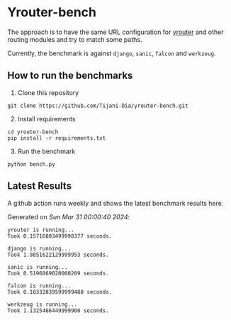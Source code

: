 # Yrouter-bench

The approach is to have the same URL configuration for [yrouter](https://github.com/Tijani-Dia/yrouter) and other routing modules and try to match some paths.

Currently, the benchmark is against `django`, `sanic`, `falcon` and `werkzeug`.

## How to run the benchmarks

1. Clone this repository

```shell
git clone https://github.com/Tijani-Dia/yrouter-bench.git
```

2. Install requirements

```shell
cd yrouter-bench
pip install -r requirements.txt
```

3. Run the benchmark

```shell
python bench.py
```

## Latest Results

A github action runs weekly and shows the latest benchmark results here.

Generated on *Sun Mar 31 00:00:40 2024*:

```shell
yrouter is running...
Took 0.15716803499998377 seconds.

django is running...
Took 1.9851622129999953 seconds.

sanic is running...
Took 0.5196069020000209 seconds.

falcon is running...
Took 0.10332839599999488 seconds.

werkzeug is running...
Took 1.1325466449999908 seconds.

```